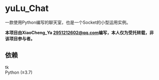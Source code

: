 # yuLu_Chat
一款使用Python编写的聊天室，也是一个Socket的小型运用实例。

__本项目由XiaoCheng_Ya <2951212602@qq.com>编写，本人仅为受托转载，非该项目参与者。__

## 依赖
tk   
Python (≥3.7)
